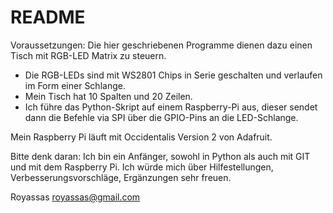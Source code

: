 # README #

Voraussetzungen: 
Die hier geschriebenen Programme dienen dazu einen Tisch mit RGB-LED Matrix zu steuern.
- Die RGB-LEDs sind mit WS2801 Chips in Serie geschalten und verlaufen im Form einer Schlange.
- Mein Tisch hat 10 Spalten und 20 Zeilen.
- Ich führe das Python-Skript auf einem Raspberry-Pi aus, dieser sendet dann die Befehle via SPI über die GPIO-Pins an die LED-Schlange.

Mein Raspberry Pi läuft mit Occidentalis Version 2 von Adafruit.

Bitte denk daran: Ich bin ein Anfänger, sowohl in Python als auch mit GIT und mit dem Raspberry Pi. 
Ich würde mich über Hilfestellungen, Verbesserungsvorschläge, Ergänzungen sehr freuen.

Royassas
royassas@gmail.com